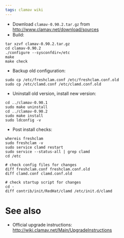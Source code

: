 ```yaml
---
tags: clamav wiki
---
```


-   Download `clamav-0.90.2.tar.gz` from <http://www.clamav.net/download/sources>
-   Build:

<!-- -->

    tar xzvf clamav-0.90.2.tar.gz 
    cd clamav-0.90.2
    ./configure --sysconfdir=/etc
    make
    make check

-   Backup old configuration:

<!-- -->

    sudo cp /etc/freshclam.conf /etc/freshclam.conf.old
    sudo cp /etc/clamd.conf /etc/clamd.conf.old

-   Uninstall old version, install new version:

<!-- -->

    cd ../clamav-0.90.1
    sudo make uninstall
    cd ../clamav-0.90.2
    sudo make install
    sudo ldconfig -v

-   Post install checks:

<!-- -->

    whereis freshclam
    sudo freshclam -v
    sudo service clamd restart
    sudo service --status-all | grep clamd
    cd /etc

    # check config files for changes
    diff freshclam.conf freshclam.conf.old
    diff clamd.conf clamd.conf.old

    # check startup script for changes
    cd -
    diff contrib/init/RedHat/clamd /etc/init.d/clamd

# See also

-   Official upgrade instructions: <http://wiki.clamav.net/Main/UpgradeInstructions>
